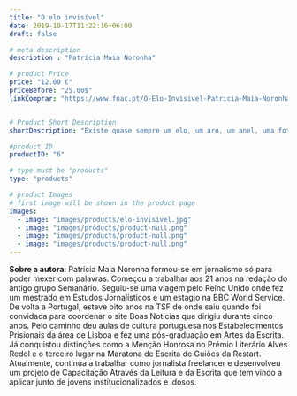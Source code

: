 ```yaml
---
title: "O elo invisível"
date: 2019-10-17T11:22:16+06:00
draft: false

# meta description
description : "Patrícia Maia Noronha"

# product Price
price: "12.00 €"
priceBefore: "25.00$"
linkComprar: "https://www.fnac.pt/O-Elo-Invisivel-Patricia-Maia-Noronha/a6841874#omnsearchpos=1"


# Product Short Description
shortDescription: "Existe quase sempre um elo, um aro, um anel, uma fotografia, um medalhão... objeto ou ideia que nos liga a algo ou a alguém. Afinal, não somos nós gregários e elementos da tribo? De uma qualquer tribo, a qual e por vezes, apenas acidental e circunstancialmente integramos, mal conhecendo o(s) outro(s) e a ele(a) nos ligando por um qualquer fio condutor geralmente por demais invisível ao olhar e sentir do outro elo. O da união. Do comum. Da partilha. (...) A escrita é limpa. Depurada. Despojada de adereços mas fulgente como a vida. A vida sem concessões."

#product ID
productID: "6"

# type must be "products"
type: "products"

# product Images
# first image will be shown in the product page
images:
  - image: "images/products/elo-invisivel.jpg"
  - image: "images/products/product-null.png"
  - image: "images/products/product-null.png"
  - image: "images/products/product-null.png"
---
```


**Sobre a autora**: Patrícia Maia Noronha formou-se em jornalismo só para poder mexer com palavras. Começou a trabalhar aos 21 anos na redação do antigo grupo Semanário. Seguiu-se uma viagem pelo Reino Unido onde fez um mestrado em Estudos Jornalísticos e um estágio na BBC World Service. De volta a Portugal, esteve oito anos na TSF de onde saiu quando foi convidada para coordenar o site Boas Notícias que dirigiu durante cinco anos. Pelo caminho deu aulas de cultura portuguesa nos Estabelecimentos Prisionais da área de Lisboa e fez uma pós-graduação em Artes da Escrita. Já conquistou distinções como a Menção Honrosa no Prémio Literário Alves Redol e o terceiro lugar na Maratona de Escrita de Guiões da Restart. Atualmente, continua a trabalhar como jornalista freelancer e desenvolveu um projeto de Capacitação Através da Leitura e da Escrita que tem vindo a aplicar junto de jovens institucionalizados e idosos.
